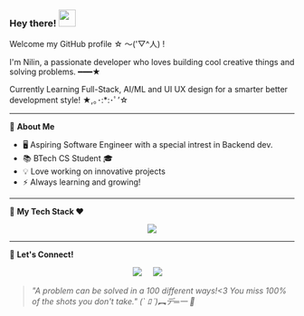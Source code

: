 ### Hey there! <img src="https://media.giphy.com/media/hvRJCLFzcasrR4ia7z/giphy.gif" width="30px">

Welcome my GitHub profile ☆ ～('▽^人) ! 

I'm Nilin, a passionate developer who loves building cool creative things and solving problems. ━━━★

Currently Learning Full-Stack, AI/ML and UI UX design for a smarter better development style! ★,｡･:*:･ﾟ’☆

---

🌟 **About Me**
- 🖥️ Aspiring Software Engineer with a special intrest in Backend dev.
- 📚 BTech CS Student 🎓
- 💡 Love working on innovative projects
- ⚡ Always learning and growing!

---

🔧 **My Tech Stack ❤️**
<div align="center">
  <img src="https://skillicons.dev/icons?i=python,java,c,mysql,express,mongodb,&theme=light" />
</div>

---


💬 **Let's Connect!**
<p align="center">
  <a target="_blank"href="https://www.linkedin.com/in/nilin-rose/"><img src="https://img.shields.io/badge/linkedin-%230077B5.svg?&style=for-the-badge&logo=linkedin&logoColor=white" /></a>&nbsp;&nbsp;&nbsp;&nbsp;
  <a href="mailto:nilinr0@gmail.com?subject=Hello%20Ileri,%20From%20Github"><img src="https://img.shields.io/badge/gmail-%23D14836.svg?&style=for-the-badge&logo=gmail&logoColor=white" /></a>&nbsp;&nbsp;&nbsp;&nbsp;
</p>

> _"A problem can be solved in a 100 different ways!<3
You miss 100% of the shots you don't take." (` ﾛ ´)︻デ═一 💪_

